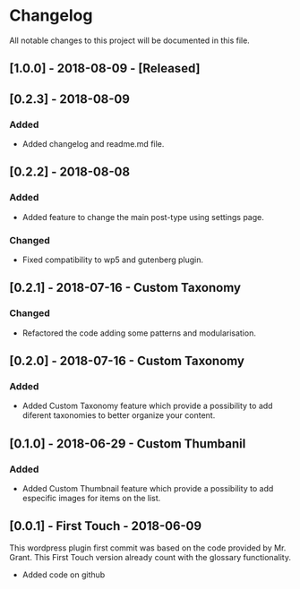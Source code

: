 # Changelog
All notable changes to this project will be documented in this file.


## [1.0.0] - 2018-08-09 - [Released]


## [0.2.3] - 2018-08-09
### Added
- Added changelog and readme.md file.

## [0.2.2] - 2018-08-08
### Added
- Added feature to change the main post-type using settings page.

### Changed
- Fixed compatibility to wp5 and gutenberg plugin.  

## [0.2.1] - 2018-07-16 - Custom Taxonomy	

### Changed
- Refactored the code adding some patterns and modularisation.

## [0.2.0] - 2018-07-16 - Custom Taxonomy	
### Added
- Added Custom Taxonomy feature which provide a possibility to add diferent taxonomies to better organize your content.   

## [0.1.0] - 2018-06-29 - Custom Thumbanil
### Added
- Added Custom Thumbnail feature which provide a possibility to add especific images for items on the list.  

## [0.0.1] - First Touch - 2018-06-09
This wordpress plugin first commit was based on the code provided by Mr. Grant.
This First Touch version already count with  the glossary functionality.
- Added code on github 
